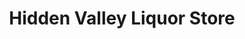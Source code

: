 ---
title: "Hidden Valley Liquor Store"
url: /calgary/hidden-valley-liquor-store/
shop: Spirituosen
---